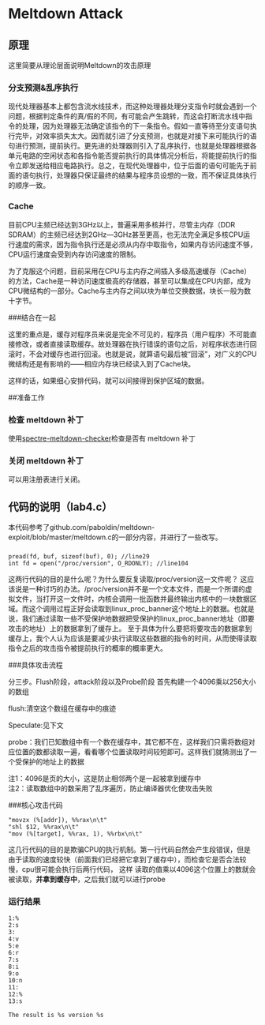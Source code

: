 # Meltdown Attack
## 原理
这里简要从理论层面说明Meltdown的攻击原理

### 分支预测&乱序执行

现代处理器基本上都包含流水线技术，而这种处理器处理分支指令时就会遇到一个问题，根据判定条件的真/假的不同，有可能会产生跳转，而这会打断流水线中指令的处理，因为处理器无法确定该指令的下一条指令。假如一直等待至分支语句执行完毕，对效率损失太大。因而就引进了分支预测，也就是对接下来可能执行的语句进行预测，提前执行。更先进的处理器则引入了乱序执行，也就是处理器根据各单元电路的空闲状态和各指令能否提前执行的具体情况分析后，将能提前执行的指令立即发送给相应电路执行。总之，在现代处理器中，位于后面的语句可能先于前面的语句执行，处理器只保证最终的结果与程序员设想的一致，而不保证具体执行的顺序一致。

### Cache

目前CPU主频已经达到3GHz以上，普遍采用多核并行，尽管主内存（DDR SDRAM）的主频已经达到2GHz—3GHz甚至更高，也无法完全满足多核CPU运行速度的需求，因为指令执行还是必须从内存中取指令，如果内存访问速度不够，CPU运行速度会受到内存访问速度的限制。

为了克服这个问题，目前采用在CPU与主内存之间插入多级高速缓存（Cache）的方法，Cache是一种访问速度极高的存储器，甚至可以集成在CPU内部，成为CPU微结构的一部分。Cache与主内存之间以块为单位交换数据，块长一般为数十字节。

###结合在一起

这里的重点是，缓存对程序员来说是完全不可见的，程序员（用户程序）不可能直接修改，或者直接读取缓存。故处理器在执行错误的语句之后，对程序状态进行回滚时，不会对缓存也进行回滚。也就是说，就算语句最后被“回滚”，对广义的CPU微结构还是有影响的——相应内存块已经读入到了Cache块。

这样的话，如果细心安排代码，就可以间接得到保护区域的数据。

##准备工作

### 检查 meltdown 补丁
使用[spectre-meltdown-checker](https://github.com/speed47/spectre-meltdown-checker.git)检查是否有 meltdown 补丁



### 关闭 meltdown 补丁
可以用注册表进行关闭。

## 代码的说明（lab4.c）

本代码参考了github.com/paboldin/meltdown-exploit/blob/master/meltdown.c的一部分内容，并进行了一些改写。
### 
```
pread(fd, buf, sizeof(buf), 0); //line29
int fd = open("/proc/version", O_RDONLY); //line104

```
这两行代码的目的是什么呢？为什么要反复读取/proc/version这一文件呢？
这应该说是一种讨巧的办法。/proc/version并不是一个文本文件，而是一个所谓的虚拟文件，当打开这一文件时，内核会调用一批函数并最终输出内核中的一块数据区域。而这个调用过程正好会读取到linux_proc_banner这个地址上的数据。也就是说，我们通过读取一些不受保护地数据把受保护的linux_proc_banner地址（即要攻击的地址）上的数据拿到了缓存上。
至于具体为什么要把将要攻击的数据拿到缓存上，我个人认为应该是要减少执行读取这些数据的指令的时间，从而使得读取指令之后的攻击指令被提前执行的概率的概率更大。

###具体攻击流程

分三步。Flush阶段，attack阶段以及Probe阶段
首先构建一个4096乘以256大小的数组

flush:清空这个数组在缓存中的痕迹

Speculate:见下文

probe：我们已知数组中有一个数在缓存中，其它都不在，这样我们只需将数组对应位置的数都读取一遍，看看哪个位置读取时间较短即可。这样我们就猜测出了一个受保护的地址上的数据

注1：4096是页的大小，这是防止相邻两个是一起被拿到缓存中<br>
注2：读取数组中的数采用了乱序遍历，防止编译器优化使攻击失败

###核心攻击代码
```<br>
"movzx (%[addr]), %%rax\n\t"
"shl $12, %%rax\n\t"
"mov (%[target], %%rax, 1), %%rbx\n\t"

```

这几行代码的目的是欺骗CPU的执行机制。第一行代码自然会产生段错误，但是由于读取的速度较快（前面我们已经把它拿到了缓存中），而检查它是否合法较慢，cpu很可能会执行后两行代码，
这样 读取的值乘以4096这个位置上的数就会被读取，**并拿到缓存中**，之后我们就可以进行probe

### 运行结果
```
1:%
2:s
3: 
4:v
5:e
6:r
7:s
8:i
9:o
10:n
11:
12:%
13:s

The result is %s version %s
